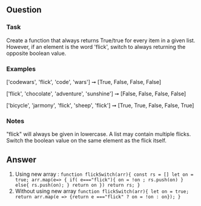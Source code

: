 ## Ouestion
### Task
Create a function that always returns True/true for every item in a given list.
However, if an element is the word 'flick', switch to always returning the opposite boolean value.

### Examples
['codewars', 'flick', 'code', 'wars'] ➞ [True, False, False, False]

['flick', 'chocolate', 'adventure', 'sunshine'] ➞ [False, False, False, False]

['bicycle', 'jarmony', 'flick', 'sheep', 'flick'] ➞ [True, True, False, False, True]
### Notes
"flick" will always be given in lowercase.
A list may contain multiple flicks.
Switch the boolean value on the same element as the flick itself.

## Answer
1. Using new array :
   `function flickSwitch(arr){
    const rs = []
    let on = true;
    arr.map(e=> {
     if( e==="flick"){
       on = !on ;
       rs.push(on)
     } else{
       rs.push(on);
     }
      return on
    })
    return rs;
   }`
2. Without using new array
   `function flickSwitch(arr){
     let on = true;
      return arr.map(e => {return e ==="flick" ? on = !on : on});
   }`
   
